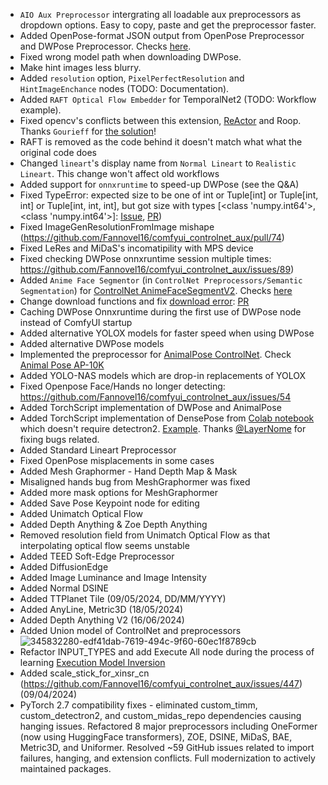 * `AIO Aux Preprocessor` intergrating all loadable aux preprocessors as dropdown options. Easy to copy, paste and get the preprocessor faster.
* Added OpenPose-format JSON output from OpenPose Preprocessor and DWPose Preprocessor. Checks [here](#faces-and-poses).
* Fixed wrong model path when downloading DWPose.
* Make hint images less blurry.
* Added `resolution` option, `PixelPerfectResolution` and `HintImageEnchance` nodes (TODO: Documentation).
* Added `RAFT Optical Flow Embedder` for TemporalNet2 (TODO: Workflow example).
* Fixed opencv's conflicts between this extension, [ReActor](https://github.com/Gourieff/comfyui-reactor-node) and Roop. Thanks `Gourieff` for [the solution](https://github.com/Fannovel16/comfyui_controlnet_aux/issues/7#issuecomment-1734319075)!
* RAFT is removed as the code behind it doesn't match what what the original code does
* Changed `lineart`'s display name from `Normal Lineart` to `Realistic Lineart`. This change won't affect old workflows
* Added support for `onnxruntime` to speed-up DWPose (see the Q&A)
* Fixed TypeError: expected size to be one of int or Tuple[int] or Tuple[int, int] or Tuple[int, int, int], but got size with types [<class 'numpy.int64'>, <class 'numpy.int64'>]: [Issue](https://github.com/Fannovel16/comfyui_controlnet_aux/issues/2), [PR](https://github.com/Fannovel16/comfyui_controlnet_aux/pull/71))
* Fixed ImageGenResolutionFromImage mishape (https://github.com/Fannovel16/comfyui_controlnet_aux/pull/74)
* Fixed LeRes and MiDaS's incomatipility with MPS device
* Fixed checking DWPose onnxruntime session multiple times: https://github.com/Fannovel16/comfyui_controlnet_aux/issues/89)
* Added `Anime Face Segmentor` (in `ControlNet Preprocessors/Semantic Segmentation`) for [ControlNet AnimeFaceSegmentV2](https://huggingface.co/bdsqlsz/qinglong_controlnet-lllite#animefacesegmentv2). Checks [here](#anime-face-segmentor)
* Change download functions and fix [download error](https://github.com/Fannovel16/comfyui_controlnet_aux/issues/39): [PR](https://github.com/Fannovel16/comfyui_controlnet_aux/pull/96)
* Caching DWPose Onnxruntime during the first use of DWPose node instead of ComfyUI startup
* Added alternative YOLOX models for faster speed when using DWPose
* Added alternative DWPose models
* Implemented the preprocessor for [AnimalPose ControlNet](https://github.com/abehonest/ControlNet_AnimalPose/tree/main). Check [Animal Pose AP-10K](#animal-pose-ap-10k) 
* Added YOLO-NAS models which are drop-in replacements of YOLOX
* Fixed Openpose Face/Hands no longer detecting: https://github.com/Fannovel16/comfyui_controlnet_aux/issues/54
* Added TorchScript implementation of DWPose and AnimalPose
* Added TorchScript implementation of DensePose from [Colab notebook](https://colab.research.google.com/drive/16hcaaKs210ivpxjoyGNuvEXZD4eqOOSQ) which doesn't require detectron2. [Example](#densepose). Thanks [@LayerNome](https://github.com/Layer-norm) for fixing bugs related.
* Added Standard Lineart Preprocessor
* Fixed OpenPose misplacements in some cases 
* Added Mesh Graphormer - Hand Depth Map & Mask
* Misaligned hands bug from MeshGraphormer was fixed
* Added more mask options for MeshGraphormer
* Added Save Pose Keypoint node for editing
* Added Unimatch Optical Flow
* Added Depth Anything & Zoe Depth Anything
* Removed resolution field from Unimatch Optical Flow as that interpolating optical flow seems unstable
* Added TEED Soft-Edge Preprocessor
* Added DiffusionEdge
* Added Image Luminance and Image Intensity
* Added Normal DSINE
* Added TTPlanet Tile (09/05/2024, DD/MM/YYYY)
* Added AnyLine, Metric3D (18/05/2024)
* Added Depth Anything V2 (16/06/2024)
* Added Union model of ControlNet and preprocessors
![345832280-edf41dab-7619-494c-9f60-60ec1f8789cb](https://github.com/user-attachments/assets/aa55f57c-cad7-48e6-84d3-8f506d847989)
* Refactor INPUT_TYPES and add Execute All node during the process of learning [Execution Model Inversion](https://github.com/comfyanonymous/ComfyUI/pull/2666)
* Added scale_stick_for_xinsr_cn (https://github.com/Fannovel16/comfyui_controlnet_aux/issues/447) (09/04/2024)
* PyTorch 2.7 compatibility fixes - eliminated custom_timm, custom_detectron2, and custom_midas_repo dependencies causing hanging issues. Refactored 8 major preprocessors including OneFormer (now using HuggingFace transformers), ZOE, DSINE, MiDaS, BAE, Metric3D, and Uniformer. Resolved ~59 GitHub issues related to import failures, hanging, and extension conflicts. Full modernization to actively maintained packages.